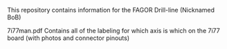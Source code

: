This repository contains information for the FAGOR Drill-line (Nicknamed BoB)

7i77man.pdf Contains all of the labeling for which axis is which on the 7i77 board (with photos and connector pinouts)
